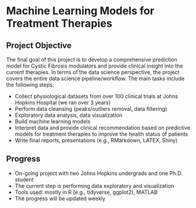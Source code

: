 # Machine Learning Models for Treatment Therapies

## Project Objective
The final goal of this project is to develop a comprehensive prediction model for Cystic Fibrosis modulators and provide clinical insight into the current therapies. In terms of the data science perspective, the project covers the entire data science pipeline/workflow. The main tasks include the following steps: 

- Collect physiological datasets from over 100 clinical trials at Johns Hopkins Hospital (we ran over 3 years)
- Perform data cleansing (peaks/outliers removal, data filtering)
- Exploratory data analysis, data visualization
- Build machine learning models 
- Interpret data and provide clinical recommendation based on predictive models for treatment therapies to improve the health status of patients
- Write final reports, presentations (e.g., RMarkdown, LATEX, Shiny)

## Progress
- On-going project with two Johns Hopkins undergrads and one Ph.D. student
- The current step is performing data exploratory and visualization
- Tools used: mostly in R (e.g., tidyverse, ggplot2), MATLAB
- The progress will be updated weekly
